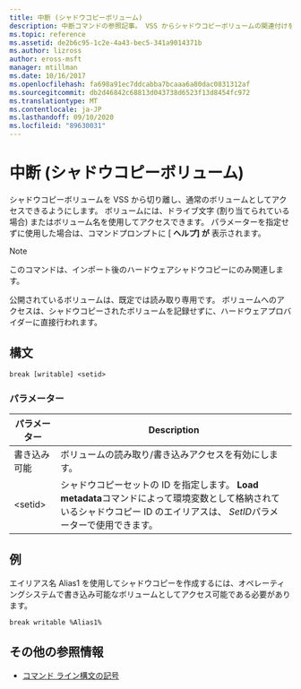 ```yaml
---
title: 中断 (シャドウコピーボリューム)
description: 中断コマンドの参照記事。 VSS からシャドウコピーボリュームの関連付けを解除し、通常のボリュームとしてアクセスできるようにします。
ms.topic: reference
ms.assetid: de2b6c95-1c2e-4a43-bec5-341a9014371b
ms.author: lizross
author: eross-msft
manager: mtillman
ms.date: 10/16/2017
ms.openlocfilehash: fa698a91ec7ddcabba7bcaaa6a80dac0831312af
ms.sourcegitcommit: db2d46842c68813d043738d6523f13d8454fc972
ms.translationtype: MT
ms.contentlocale: ja-JP
ms.lasthandoff: 09/10/2020
ms.locfileid: "89630031"
---
```

# <a name="break-shadow-copy-volume"></a>中断 (シャドウコピーボリューム)

シャドウコピーボリュームを VSS から切り離し、通常のボリュームとしてアクセスできるようにします。 ボリュームには、ドライブ文字 (割り当てられている場合) またはボリューム名を使用してアクセスできます。 パラメーターを指定せずに使用した場合は、コマンドプロンプトに [ **ヘルプ] が** 表示されます。

> [!NOTE]
> このコマンドは、インポート後のハードウェアシャドウコピーにのみ関連します。
>
> 公開されているボリュームは、既定では読み取り専用です。 ボリュームへのアクセスは、シャドウコピーされたボリュームを記録せずに、ハードウェアプロバイダーに直接行われます。

## <a name="syntax"></a>構文

```
break [writable] <setid>
```

### <a name="parameters"></a>パラメーター

| パラメーター | Description |
| --------- | ----------- |
| 書き込み可能 | ボリュームの読み取り/書き込みアクセスを有効にします。 |
| \<setid> | シャドウコピーセットの ID を指定します。 **Load metadata**コマンドによって環境変数として格納されているシャドウコピー ID のエイリアスは、 *SetID*パラメーターで使用できます。 |

## <a name="examples"></a>例

エイリアス名 Alias1 を使用してシャドウコピーを作成するには、オペレーティングシステムで書き込み可能なボリュームとしてアクセス可能である必要があります。

```
break writable %Alias1%
```

## <a name="additional-references"></a>その他の参照情報

- [コマンド ライン構文の記号](command-line-syntax-key.md)